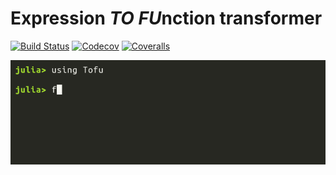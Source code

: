 # Expression *TO* *FU*nction transformer

[![Build Status](https://travis-ci.com/tkf/Tofu.jl.svg?branch=master)](https://travis-ci.com/tkf/Tofu.jl)
[![Codecov](https://codecov.io/gh/tkf/Tofu.jl/branch/master/graph/badge.svg)](https://codecov.io/gh/tkf/Tofu.jl)
[![Coveralls](https://coveralls.io/repos/github/tkf/Tofu.jl/badge.svg?branch=master)](https://coveralls.io/github/tkf/Tofu.jl?branch=master)

![gif animation](tofu.gif "Tofu usage")
